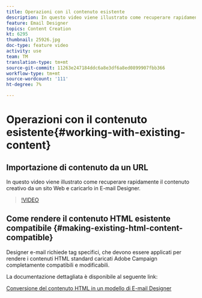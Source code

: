 ```yaml
---
title: Operazioni con il contenuto esistente
description: In questo video viene illustrato come recuperare rapidamente il contenuto creativo da un sito Web e caricarlo in E-mail Designer.
feature: Email Designer
topics: Content Creation
kt: 6295
thumbnail: 25926.jpg
doc-type: feature video
activity: use
team: TM
translation-type: tm+mt
source-git-commit: 11263e247184ddc6a8e3df6a8ed0899907fbb366
workflow-type: tm+mt
source-wordcount: '111'
ht-degree: 7%

---
```



# Operazioni con il contenuto esistente{#working-with-existing-content}

## Importazione di contenuto da un URL

In questo video viene illustrato come recuperare rapidamente il contenuto creativo da un sito Web e caricarlo in E-mail Designer.

>[!VIDEO](https://video.tv.adobe.com/v/25926?quality=12)

## Come rendere il contenuto HTML esistente compatibile {#making-existing-html-content-compatible}

Designer e-mail richiede tag specifici, che devono essere applicati per rendere i contenuti HTML standard caricati  Adobe Campaign completamente compatibili e modificabili.

La documentazione dettagliata è disponibile al seguente link:

[Conversione del contenuto HTML in un modello di E-mail Designer](https://docs.adobe.com/content/help/en/campaign-standard/using/designing-content/building-email-content/using-existing-content.html#converting-an-html-content)

